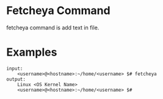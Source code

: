 # Fetcheya Command

fetcheya command is add text in file.

# Examples 

```
input:
    <username>@<hostname>:~/home/<username> $# fetcheya
output:
    Linux <OS Kernel Name>
    <username>@<hostname>:~/home/<username> $#
```
